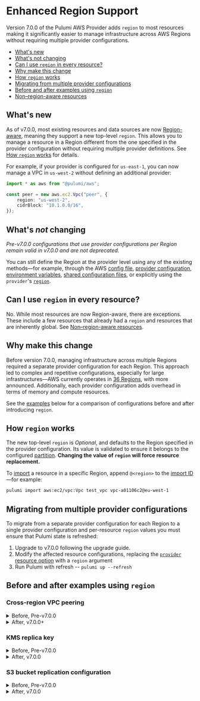 # Enhanced Region Support

Version 7.0.0 of the Pulumi AWS Provider adds `region` to most resources making it significantly easier to manage infrastructure across AWS Regions without requiring multiple provider configurations.

- [What's new](#whats-new)
- [What's not changing](#whats-not-changing)
- [Can I use `region` in every resource?](#can-i-use-region-in-every-resource)
- [Why make this change](#why-make-this-change)
- [How `region` works](#how-region-works)
- [Migrating from multiple provider configurations](#migrating-from-multiple-provider-configurations)
- [Before and after examples using `region`](#before-and-after-examples-using-region)
- [Non–region-aware resources](#nonregion-aware-resources)


## What's new

As of v7.0.0, most existing resources and data sources are now [Region-aware](#nonregion-aware-resources), meaning they support a new top-level `region`. This allows you to manage a resource in a Region different from the one specified in the provider configuration without requiring multiple provider definitions. See [How `region` works](#how-region-works) for details.

For example, if your provider is configured for `us-east-1`, you can now manage a VPC in `us-west-2` without defining an additional provider:

```typescript
import * as aws from "@pulumi/aws";

const peer = new aws.ec2.Vpc("peer", {
    region: "us-west-2",
    cidrBlock: "10.1.0.0/16",
});
```

## What's _not_ changing

_Pre-v7.0.0 configurations that use provider configurations per Region remain valid in v7.0.0 and are not deprecated._

You can still define the Region at the provider level using any of the existing methods—for example, through the AWS [config file](https://docs.aws.amazon.com/cli/latest/userguide/cli-configure-files.html), [provider configuration](https://www.pulumi.com/registry/packages/aws/installation-configuration/#configuration), [environment variables](https://www.pulumi.com/registry/packages/aws/installation-configuration/#set-credentials-as-environment-variables), [shared configuration files](https://www.pulumi.com/registry/packages/aws/installation-configuration/#create-a-shared-credentials-file), or explicitly using the `provider`'s [`region`](https://www.pulumi.com/registry/packages/aws/installation-configuration/#configuration-options).

## Can I use `region` in every resource?

No. While most resources are now Region-aware, there are exceptions. These include a few resources that already had a `region` and resources that are inherently global. See [Non–region-aware resources](#nonregion-aware-resources).

## Why make this change

Before version 7.0.0, managing infrastructure across multiple Regions required a separate provider configuration for each Region. This approach led to complex and repetitive configurations, especially for large infrastructures—AWS currently operates in [36 Regions](https://aws.amazon.com/about-aws/global-infrastructure/), with more announced. Additionally, each provider configuration adds overhead in terms of memory and compute resources.

See the [examples](#before-and-after-examples-using-region) below for a comparison of configurations before and after introducing `region`.

## How `region` works

The new top-level `region` is _Optional_, and defaults to the Region specified in the provider configuration. Its value is validated to ensure it belongs to the configured [partition](https://docs.aws.amazon.com/whitepapers/latest/aws-fault-isolation-boundaries/partitions.html). **Changing the value of `region` will force resource replacement.**

To [import](https://www.pulumi.com/docs/iac/adopting-pulumi/import/) a resource in a specific Region, append `@<region>` to the [import ID](https://www.pulumi.com/docs/iac/adopting-pulumi/import/#how-resource-import-works)—for example:

```sh
pulumi import aws:ec2/vpc:Vpc test_vpc vpc-a01106c2@eu-west-1
```

## Migrating from multiple provider configurations

To migrate from a separate provider configuration for each Region to a single provider configuration and per-resource `region` values you must ensure that Pulumi state is refreshed:

1. Upgrade to v7.0.0 following the upgrade guide.
2. Modify the affected resource configurations, replacing the [`provider` resource option](https://www.pulumi.com/docs/iac/concepts/options/provider/) with a `region` argument
3. Run Pulumi with refresh -- `pulumi up --refresh`

## Before and after examples using `region`

### Cross-region VPC peering

<details>
<summary>Before, Pre-v7.0.0</summary>
<p>

```typescript
import * as aws from "@pulumi/aws";

// Configure the default provider for us-east-1
const awsProvider = new aws.Provider("aws", {
    region: "us-east-1",
});

// Configure an additional provider for us-west-2
const awsPeerProvider = new aws.Provider("aws-peer", {
    region: "us-west-2",
});

const main = new aws.ec2.Vpc("main", {
    cidrBlock: "10.0.0.0/16",
}, { provider: awsProvider });

const peer = new aws.ec2.Vpc("peer", {
    cidrBlock: "10.1.0.0/16",
}, { provider: awsPeerProvider });

const peerIdentity = aws.getCallerIdentity({}, { provider: awsPeerProvider });

// Requester's side of the connection.
const peerConnection = new aws.ec2.VpcPeeringConnection("peer", {
    vpcId: main.id,
    peerVpcId: peer.id,
    peerOwnerId: peerIdentity.then(identity => identity.accountId),
    peerRegion: "us-west-2",
    autoAccept: false,
}, { provider: awsProvider });

// Accepter's side of the connection.
const peerAccepter = new aws.ec2.VpcPeeringConnectionAccepter("peer", {
    vpcPeeringConnectionId: peerConnection.id,
    autoAccept: true,
}, { provider: awsPeerProvider });
```

</p>
</details>

<details>
<summary>After, v7.0.0+</summary>
<p>

```typescript
import * as aws from "@pulumi/aws";

// Configure the provider for us-east-1
const awsProvider = new aws.Provider("aws", {
    region: "us-east-1",
});

const main = new aws.ec2.Vpc("main", {
    cidrBlock: "10.0.0.0/16",
}, { provider: awsProvider });

const peer = new aws.ec2.Vpc("peer", {
    region: "us-west-2",
    cidrBlock: "10.1.0.0/16",
}, { provider: awsProvider });

// Requester's side of the connection.
const peerConnection = new aws.ec2.VpcPeeringConnection("peer", {
    vpcId: main.id,
    peerVpcId: peer.id,
    peerRegion: "us-west-2",
    autoAccept: false,
}, { provider: awsProvider });

// Accepter's side of the connection.
const peerAccepter = new aws.ec2.VpcPeeringConnectionAccepter("peer", {
    region: "us-west-2",
    vpcPeeringConnectionId: peerConnection.id,
    autoAccept: true,
}, { provider: awsProvider });
```

</p>
</details>

### KMS replica key

<details>
<summary>Before, Pre-v7.0.0</summary>
<p>

```typescript
import * as aws from "@pulumi/aws";

// Configure primary provider for us-east-1
const awsPrimaryProvider = new aws.Provider("aws-primary", {
    region: "us-east-1",
});

// Configure default provider for us-west-2
const awsProvider = new aws.Provider("aws", {
    region: "us-west-2",
});

const primary = new aws.kms.Key("primary", {
    description: "Multi-Region primary key",
    deletionWindowInDays: 30,
    multiRegion: true,
}, { provider: awsPrimaryProvider });

const replica = new aws.kms.ReplicaKey("replica", {
    description: "Multi-Region replica key",
    deletionWindowInDays: 7,
    primaryKeyArn: primary.arn,
}, { provider: awsProvider });
```

</p>
</details>

<details>
<summary>After, v7.0.0</summary>
<p>

```typescript

import * as aws from "@pulumi/aws";

// Configure provider for us-west-2
const awsProvider = new aws.Provider("aws", {
    region: "us-west-2",
});

const primary = new aws.kms.Key("primary", {
    region: "us-east-1",
    description: "Multi-Region primary key",
    deletionWindowInDays: 30,
    multiRegion: true,
}, { provider: awsProvider });

const replica = new aws.kms.ReplicaKey("replica", {
    description: "Multi-Region replica key",
    deletionWindowInDays: 7,
    primaryKeyArn: primary.arn,
}, { provider: awsProvider });
```

</p>
</details>

### S3 bucket replication configuration

<details>
<summary>Before, Pre-v7.0.0</summary>
<p>

```typescript
import * as aws from "@pulumi/aws";

// Configure default provider for eu-west-1
const awsProvider = new aws.Provider("aws", {
    region: "eu-west-1",
});

// Configure central provider for eu-central-1
const awsCentralProvider = new aws.Provider("aws-central", {
    region: "eu-central-1",
});

const assumeRoleDocument = aws.iam.getPolicyDocument({
    statements: [{
        effect: "Allow",
        principals: [{
            type: "Service",
            identifiers: ["s3.amazonaws.com"],
        }],
        actions: ["sts:AssumeRole"],
    }],
});

const replicationRole = new aws.iam.Role("replication", {
    assumeRolePolicy: assumeRoleDocument.then(doc => doc.json),
}, { provider: awsProvider });

const destination = new aws.s3.Bucket("destination", {
}, { provider: awsProvider });

const source = new aws.s3.Bucket("source", {
}, { provider: awsCentralProvider });

const replicationPolicyDocument = aws.iam.getPolicyDocument({
    statements: [
        {
            effect: "Allow",
            actions: [
                "s3:GetReplicationConfiguration",
                "s3:ListBucket",
            ],
            resources: [source.arn],
        },
        {
            effect: "Allow",
            actions: [
                "s3:GetObjectVersionForReplication",
                "s3:GetObjectVersionAcl",
                "s3:GetObjectVersionTagging",
            ],
            resources: [source.arn.apply(arn => `${arn}/*`)],
        },
        {
            effect: "Allow",
            actions: [
                "s3:ReplicateObject",
                "s3:ReplicateDelete",
                "s3:ReplicateTags",
            ],
            resources: [destination.arn.apply(arn => `${arn}/*`)],
        },
    ],
});

const replicationPolicy = new aws.iam.Policy("replication", {
    policy: replicationPolicyDocument.then(doc => doc.json),
}, { provider: awsProvider });

const replicationPolicyAttachment = new aws.iam.RolePolicyAttachment("replication", {
    role: replicationRole.name,
    policyArn: replicationPolicy.arn,
}, { provider: awsProvider });

const destinationVersioning = new aws.s3.BucketVersioningV2("destination", {
    bucket: destination.id,
    versioningConfiguration: {
        status: "Enabled",
    },
}, { provider: awsProvider });

const sourceBucketAcl = new aws.s3.BucketAclV2("source-bucket-acl", {
    bucket: source.id,
    acl: "private",
}, { provider: awsCentralProvider });

const sourceVersioning = new aws.s3.BucketVersioningV2("source", {
    bucket: source.id,
    versioningConfiguration: {
        status: "Enabled",
    },
}, { provider: awsCentralProvider });

const replication = new aws.s3.BucketReplicationConfig("replication", {
    // Must have bucket versioning enabled first
    dependsOn: [sourceVersioning],
    role: replicationRole.arn,
    bucket: source.id,
    rules: [{
        id: "examplerule",
        filter: {
            prefix: "example",
        },
        status: "Enabled",
        destination: {
            bucket: destination.arn,
            storageClass: "STANDARD",
        },
    }],
}, { provider: awsCentralProvider });
```

</p>
</details>

<details>
<summary>After, v7.0.0</summary>
<p>

```typescript
import * as aws from "@pulumi/aws";

// Configure provider for eu-west-1
const awsProvider = new aws.Provider("aws", {
    region: "eu-west-1",
});

const assumeRoleDocument = aws.iam.getPolicyDocument({
    statements: [{
        effect: "Allow",
        principals: [{
            type: "Service",
            identifiers: ["s3.amazonaws.com"],
        }],
        actions: ["sts:AssumeRole"],
    }],
});

const replicationRole = new aws.iam.Role("replication", {
    assumeRolePolicy: assumeRoleDocument.then(doc => doc.json),
}, { provider: awsProvider });

const destination = new aws.s3.Bucket("destination", {
}, { provider: awsProvider });

const source = new aws.s3.Bucket("source", {
    region: "eu-central-1",
}, { provider: awsProvider });

const replicationPolicyDocument = aws.iam.getPolicyDocument({
    statements: [
        {
            effect: "Allow",
            actions: [
                "s3:GetReplicationConfiguration",
                "s3:ListBucket",
            ],
            resources: [source.arn],
        },
        {
            effect: "Allow",
            actions: [
                "s3:GetObjectVersionForReplication",
                "s3:GetObjectVersionAcl",
                "s3:GetObjectVersionTagging",
            ],
            resources: [source.arn.apply(arn => `${arn}/*`)],
        },
        {
            effect: "Allow",
            actions: [
                "s3:ReplicateObject",
                "s3:ReplicateDelete",
                "s3:ReplicateTags",
            ],
            resources: [destination.arn.apply(arn => `${arn}/*`)],
        },
    ],
});

const replicationPolicy = new aws.iam.Policy("replication", {
    policy: replicationPolicyDocument.then(doc => doc.json),
}, { provider: awsProvider });

const replicationPolicyAttachment = new aws.iam.RolePolicyAttachment("replication", {
    role: replicationRole.name,
    policyArn: replicationPolicy.arn,
}, { provider: awsProvider });

const destinationVersioning = new aws.s3.BucketVersioning("destination", {
    bucket: destination.id,
    versioningConfiguration: {
        status: "Enabled",
    },
}, { provider: awsProvider });

const sourceBucketAcl = new aws.s3.BucketAcl("source-bucket-acl", {
    region: "eu-central-1",
    bucket: source.id,
    acl: "private",
}, { provider: awsProvider });

const sourceVersioning = new aws.s3.BucketVersioning("source", {
    region: "eu-central-1",
    bucket: source.id,
    versioningConfiguration: {
        status: "Enabled",
    },
}, { provider: awsProvider });

const replication = new aws.s3.BucketReplicationConfig("replication", {
    region: "eu-central-1",
    // Must have bucket versioning enabled first
    dependsOn: [sourceVersioning],
    role: replicationRole.arn,
    bucket: source.id,
    rules: [{
        id: "examplerule",
        filter: {
            prefix: "example",
        },
        status: "Enabled",
        destination: {
            bucket: destination.arn,
            storageClass: "STANDARD",
        },
    }],
}, { provider: awsProvider });
```

Other resources are not Region-aware because they already had a top-level `region`, are inherently global, or because adding `region` would not be appropriate for other reasons.

### Resources deprecating `region`

The following regional resources and data sources had a top-level `region` prior to version 7.0.0. It is now deprecated and will be replaced in a future version to support the new Region-aware behavior.

* `aws.cloudformation.StackSetInstance` resource
* `aws.config.AggregateAuthorization` resource
* `aws.directconnect.HostedConnection` resource
* `aws.getRegion` function
* `aws.s3.getBucket` function
* `aws.servicequotas.Template` resource
* `aws.servicequotas.getTemplates` function
* `aws.ssmincidents.ReplicationSet` resource and `aws.ssmincidents.getReplicationSet` function
* `aws.ec2.getVpcEndpointService` function
* `aws.ec2.getVpcPeeringConnection` function

### Global services

All resources for the following services are considered _global_:

* Account Management (`aws.organizations.*`)
* Billing (`aws.billing.*`)
* Billing and Cost Management Data Exports (`aws.bcmdataexports.*`)
* Budgets (`aws.budgets.*`)
* CloudFront (`aws.cloudfront.*` and `aws.cloudfrontkeyvaluestore.*`)
* Cost Explorer (`aws.ce.*`)
* Cost Optimization Hub (`aws.costoptimizationhub.*`)
* Cost and Usage Report (`aws.cur.*`)
* Global Accelerator (`aws.globalaccelerator.*`)
* IAM (`aws.iam.*`, `aws.rolesanywhere.*` and `aws.getCallerIdentity`)
* Network Manager (`aws.networkmanager.*`)
* Organizations (`aws.organizations.*`)
* Price List (`aws.pricing.*`)
* Route 53 (`aws.route53.*` and `aws.route53domains.*`)
* Route 53 ARC (`aws.route53recoverycontrolconfig.*` and `aws.route53recoveryreadiness.*`)
* Shield Advanced (`aws.shield.*`)
* User Notifications (`aws.notifications.*`)
* User Notifications Contacts (`aws.notificationscontacts.*`)
* WAF Classic (`aws.waf.*`)

### Global resources in regional services

Some regional services have a subset of resources that are global:

| Service | Type | Name |
|---|---|---|
| Backup | Resource | `aws.backup.GlobalSettings` |
| Chime SDK Voice | Resource | `aws.chimesdkvoice.GlobalSettings` |
| CloudTrail | Resource | `aws.cloudtrail.OrganizationDelegatedAdminAccount` |
| Direct Connect | Resource | `aws.directconnect.Gateway` |
| Direct Connect | Function | `aws.directconnect.getGateway` |
| EC2 | Resource | `aws.ec2.ImageBlockPublicAccess` |
| Firewall Manager | Resource | `aws.fms.AdminAccount` |
| IPAM | Resource | `aws.ec2.VpcIpamOrganizationAdminAccount` |
| QuickSight | Resource | `aws.quicksight.AccountSettings` |
| Resource Access Manager | Resource | `aws.ram.SharingWithOrganization` |
| S3 | Function | `aws.s3.getCanonicalUserId` |
| S3 | Resource | `aws.s3.AccountPublicAccessBlock` |
| S3 | Function | `aws.s3.getAccountPublicAccessBlock` |
| Service Catalog | Resource | `aws.servicecatalog.OrganizationsAccess` |

### Meta data sources

The `aws.getDefaultTags`, `aws.getPartition`, and `aws.getRegions` functions are effectively global.

`region` of the `aws.getArn` function stays as-is.

### Policy Document Data Sources

Some data sources convert data into JSON policy documents and are effectively global:

* `aws.cloudwatch.getLogDataProtectionPolicyDocument`
* `aws.ecr.getLifecyclePolicyDocument`
